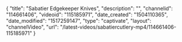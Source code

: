 {
    "title": "Sabatier Edgekeeper Knives",
    "description": "",
    "channelid": "114661406",
    "videoid": "115185971",
    "date_created": "1504110365",
    "date_modified": "1517259147",
    "type": "captivate",
    "layout": "channelVideo",
    "url": "\/latest-videos\/sabatiercutlery-mp4\/114661406-115185971"
}